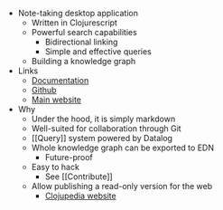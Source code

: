 - Note-taking desktop application
	- Written in Clojurescript
	- Powerful search capabilities
		- Bidirectional linking
		- Simple and effective queries
	- Building a knowledge graph
- Links
	- [Documentation](https://docs.logseq.com/#/page/Contents)
	- [Github](https://github.com/logseq/logseq)
	- [Main website](https://logseq.com)
- Why
	- Under the hood, it is simply markdown
	- Well-suited for collaboration through Git
	- [[Query]] system powered by Datalog
	- Whole knowledge graph can be exported to EDN
		- Future-proof
	- Easy to hack
		- See [[Contribute]]
	- Allow publishing a read-only version for the web
		- [Clojupedia website](https://clojupedia.org)